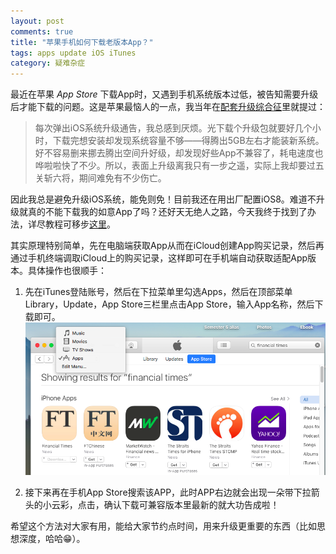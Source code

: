 ```yaml
---
layout: post
comments: true
title: "苹果手机如何下载老版本App？"
tags: apps update iOS iTunes
category: 疑难杂症
---
```


最近在苹果 *App Store* 下载App时，又遇到手机系统版本过低，被告知需要升级后才能下载的问题。这是苹果最恼人的一点，我当年在[配套升级综合征](https://yihanxu.github.io/myoldpajama)里就提过：

> 每次弹出iOS系统升级通告，我总感到厌烦。光下载个升级包就要好几个小时，下载完想安装却发现系统容量不够——得腾出5GB左右才能装新系统。好不容易删来挪去腾出空间升好级，却发现好些App不兼容了，耗电速度也哗啦啦快了不少。所以，表面上升级离我只有一步之遥，实际上我却要过五关斩六将，期间难免有不少伤亡。

因此我总是避免升级iOS系统，能免则免！目前我还在用出厂配置iOS8。难道不升级就真的不能下载我的如意App了吗？还好天无绝人之路，今天我终于找到了办法，详尽教程可移步[这里](https://www.linkedin.com/pulse/how-download-older-version-app-when-requires-newer-ios-chris-allard)。

其实原理特别简单，先在电脑端获取App从而在iCloud创建App购买记录，然后再通过手机终端调取iCloud上的购买记录，这样即可在手机端自动获取适配App版本。具体操作也很顺手：

1. 先在iTunes登陆账号，然后在下拉菜单里勾选Apps，然后在顶部菜单Library，Update，App Store三栏里点击App Store，输入App名称，然后下载即可。![](/images/apps.png)

2. 接下来再在手机App Store搜索该APP，此时APP右边就会出现一朵带下拉箭头的小云彩，点击，确认下载可兼容版本里最新的就大功告成啦！

希望这个方法对大家有用，能给大家节约点时间，用来升级更重要的东西（比如思想深度，哈哈😁）。




